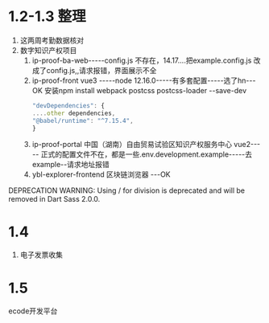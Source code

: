 # 1.2-1.3 整理
1. 这两周考勤数据核对
2. 数字知识产权项目  
	1. ip-proof-ba-web-----config.js 不存在，14.17....把example.config.js 改成了config.js,,请求报错，界面展示不全
	2. ip-proof-front   vue3 -----node 12.16.0-----有多套配置-----选了hn---OK
		安装npm install webpack  postcss postcss-loader --save-dev
		```javascript
		"devDependencies": {
		....other dependencies,
		"@babel/runtime": "^7.15.4",
		}
		```
	3. ip-proof-portal 中国（湖南）自由贸易试验区知识产权服务中心    vue2----- 正式的配置文件不在，都是一些.env.development.example-----去example--请求地址报错
	4. ybl-explorer-frontend 区块链浏览器 ---OK

DEPRECATION WARNING: Using / for division is deprecated and will be removed in Dart Sass 2.0.0.

# 1.4
1. 电子发票收集  


# 1.5

ecode开发平台
	